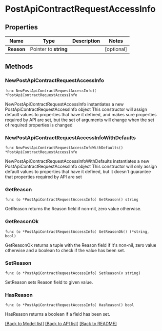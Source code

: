 # PostApiContractRequestAccessInfo

## Properties

Name | Type | Description | Notes
------------ | ------------- | ------------- | -------------
**Reason** | Pointer to **string** |  | [optional] 

## Methods

### NewPostApiContractRequestAccessInfo

`func NewPostApiContractRequestAccessInfo() *PostApiContractRequestAccessInfo`

NewPostApiContractRequestAccessInfo instantiates a new PostApiContractRequestAccessInfo object
This constructor will assign default values to properties that have it defined,
and makes sure properties required by API are set, but the set of arguments
will change when the set of required properties is changed

### NewPostApiContractRequestAccessInfoWithDefaults

`func NewPostApiContractRequestAccessInfoWithDefaults() *PostApiContractRequestAccessInfo`

NewPostApiContractRequestAccessInfoWithDefaults instantiates a new PostApiContractRequestAccessInfo object
This constructor will only assign default values to properties that have it defined,
but it doesn't guarantee that properties required by API are set

### GetReason

`func (o *PostApiContractRequestAccessInfo) GetReason() string`

GetReason returns the Reason field if non-nil, zero value otherwise.

### GetReasonOk

`func (o *PostApiContractRequestAccessInfo) GetReasonOk() (*string, bool)`

GetReasonOk returns a tuple with the Reason field if it's non-nil, zero value otherwise
and a boolean to check if the value has been set.

### SetReason

`func (o *PostApiContractRequestAccessInfo) SetReason(v string)`

SetReason sets Reason field to given value.

### HasReason

`func (o *PostApiContractRequestAccessInfo) HasReason() bool`

HasReason returns a boolean if a field has been set.


[[Back to Model list]](../README.md#documentation-for-models) [[Back to API list]](../README.md#documentation-for-api-endpoints) [[Back to README]](../README.md)


